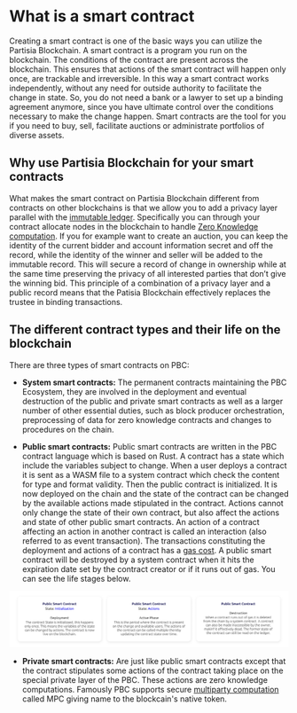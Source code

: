 # What is a smart contract

Creating a smart contract is one of the basic ways you can utilize the Partisia Blockchain. A smart contract is a program you run on the blockchain. The conditions of the contract are present across the blockchain. This ensures that actions of the smart contract will happen only once, are trackable and irreversible. In this way a smart contract works independently, without any need for outside authority to facilitate the change in state. So, you do not need a bank or a lawyer to set up a binding agreement anymore, since you have ultimate control over the conditions necessary to make the change happen. Smart contracts are the tool for you if you need to buy, sell, facilitate auctions or administrate portfolios of diverse assets.

## Why use Partisia Blockchain for your smart contracts

What makes the smart contract on Partisia Blockchain different from contracts on other blockchains is that we allow you to add a privacy layer parallel with the [immutable ledger](dictionary.md#pbc-ledger). Specifically you can through your contract allocate nodes in the blockchain to handle [Zero Knowledge computation](dictionary.md#mpc). If you for example want to create an auction, you can keep the identity of the current bidder and account information secret and off the record, while the identity of the winner and seller will be added to the immutable record. This will secure a record of change in ownership while at the same time preserving the privacy of all interested parties that don’t give the winning bid. This principle of a combination of a privacy layer and a public record means that the Patisia Blockchain effectively replaces the trustee in binding transactions.

## The different contract types and their life on the blockchain

There are three types of smart contracts on PBC:   

- **System smart contracts:** The permanent contracts maintaining the PBC Ecosystem, they are involved in the deployment and eventual destruction of the public and private smart contracts as well as a larger number of other essential duties, such as block producer orchestration, preprocessing of data for zero knowledge contracts and changes to procedures on the chain.   

- **Public smart contracts:**  Public smart contracts are written in the PBC contract language which is based on Rust. A contract has a state which include the variables subject to change. When a user deploys a contract it is sent as a WASM file to a system contract which check the content for type and format validity. Then the public contract is initialized. It is now deployed on the chain and the state of the contract can be changed by the available actions made stipulated in the contract. Actions cannot only change the state of their own contract, but also affect the actions and state of other public smart contracts. An action of a contract affecting an action in another contract is called an interaction (also referred to as event transaction). The transactions constituting the deployment and actions of a contract has a [gas cost](byoc.md). A public smart contract will be destroyed by a system contract when it hits the expiration date set by the contract creator or if it runs out of gas. You can see the life stages below.   

![contract_life_stages](deployment2.png)

- **Private smart contracts:** Are just like public smart contracts except that the contract stipulates some actions of the contract taking place on the special private layer of the PBC. These actions are zero knowledge computations. Famously PBC supports secure [multiparty computation](dictionary.md#mpc) called MPC giving name to the blockcain's native token.  
